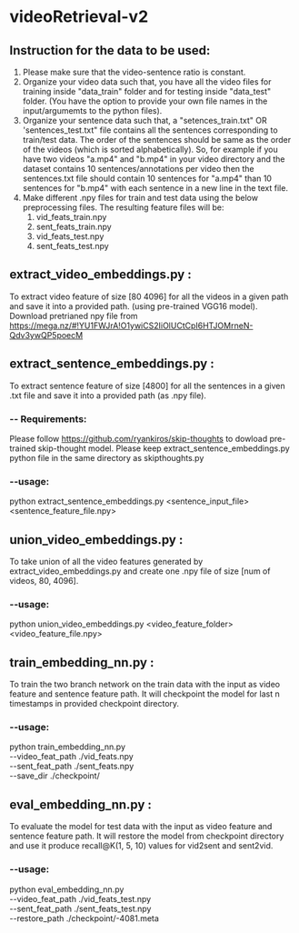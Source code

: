 # videoRetrieval-v2
## Instruction for the data to be used:
1. Please make sure that the video-sentence ratio is constant.
2. Organize your video data such that, you have all the video files for training inside "data_train" folder and for testing inside "data_test" folder. (You have the option to provide your own file names in the input/argumemts to the python files).
3. Organize your sentence data such that, a "setences_train.txt" OR 'sentences_test.txt" file contains all the sentences corresponding to train/test data. The order of the sentences should be same as the order of the videos (which is sorted alphabetically). So, for example if you have two videos "a.mp4" and "b.mp4" in your video directory and the dataset contains 10 sentences/annotations per video then the sentences.txt file should contain 10 sentences for "a.mp4" than 10 sentences for "b.mp4" with each sentence in a new line in the text file.
4. Make different .npy files for train and test data using the below preprocessing files. The resulting feature files will be:
    1. vid_feats_train.npy
    2. sent_feats_train.npy
    3. vid_feats_test.npy
    4. sent_feats_test.npy
## extract_video_embeddings.py : 
To extract video feature of size [80 4096] for all the videos in a given path and save it into a provided path. (using pre-trained VGG16 model). Download pretrianed npy file from https://mega.nz/#!YU1FWJrA!O1ywiCS2IiOlUCtCpI6HTJOMrneN-Qdv3ywQP5poecM
## extract_sentence_embeddings.py :
To extract sentence feature of size [4800] for all the sentences in a given .txt file and save it into a provided path (as .npy file).
### -- Requirements: <br />
Please follow https://github.com/ryankiros/skip-thoughts to dowload pre-trained skip-thought model. Please keep extract_sentence_embeddings.py python file in the same directory as skipthoughts.py
<br />
### --usage: 
python extract_sentence_embeddings.py <sentence_input_file> <sentence_feature_file.npy>
<br />
## union_video_embeddings.py :
To take union of all the video features generated by extract_video_embeddings.py and create one .npy file of size [num of videos, 80, 4096].
<br />
### --usage:
python union_video_embeddings.py <video_feature_folder> <video_feature_file.npy>
## train_embedding_nn.py :
To train the two branch network on the train data with the input as video feature and sentence feature path. It will checkpoint the model for last n timestamps in provided checkpoint directory.
### --usage:
python train_embedding_nn.py \
    --video_feat_path ./vid_feats.npy \
    --sent_feat_path ./sent_feats.npy \
    --save_dir ./checkpoint/
## eval_embedding_nn.py :
To evaluate the model for test data with the input as video feature and sentence feature path. It will restore the model from checkpoint directory and use it produce recall@K(1, 5, 10) values for vid2sent and sent2vid.
### --usage:
python eval_embedding_nn.py \
    --video_feat_path ./vid_feats_test.npy  \
    --sent_feat_path ./sent_feats_test.npy \
    --restore_path ./checkpoint/-4081.meta
